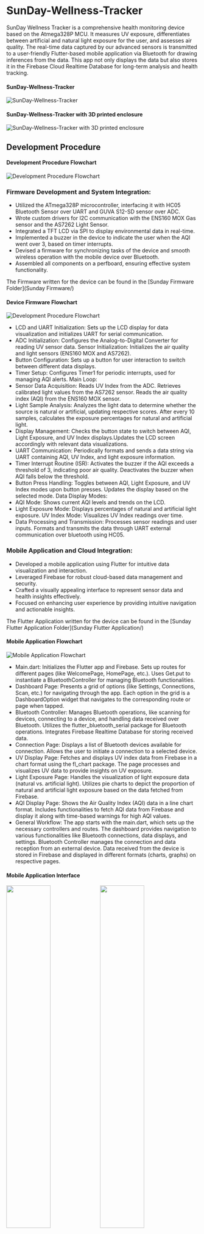 # SunDay-Wellness-Tracker

SunDay Wellness Tracker is a comprehensive health monitoring device based on the Atmega328P MCU. It measures UV exposure, differentiates between artificial and natural light exposure for the user, and assesses air quality. The real-time data captured by our advanced sensors is transmitted to a user-friendly Flutter-based mobile application via Bluetooth for drawing inferences from the data. This app not only displays the data but also stores it in the Firebase Cloud Realtime Database for long-term analysis and health tracking.

#### SunDay-Wellness-Tracker
![SunDay-Wellness-Tracker](images/image2.png)

#### SunDay-Wellness-Tracker with 3D printed enclosure
![ SunDay-Wellness-Tracker with 3D printed enclosure](images/image3.png)

## Development Procedure

#### Development Procedure Flowchart
![Development Procedure Flowchart](images/image1.png)

### Firmware Development and System Integration:
- Utilized the ATmega328P microcontroller, interfacing it with HC05 Bluetooth Sensor over UART and GUVA S12-SD sensor over ADC.
- Wrote custom drivers for I2C communication with the ENS160 MOX Gas sensor and the AS7262 Light Sensor.
- Integrated a TFT LCD via SPI to display environmental data in real-time.
- Implemented a buzzer in the device to indicate the user when the AQI went over 3, based on timer interrupts.
- Devised a firmware for synchronizing tasks of the device and smooth wireless operation with the mobile device over Bluetooth.
- Assembled all components on a perfboard, ensuring effective system functionality.

The Firmware written for the device can be found in the [Sunday Firmware Folder](Sunday Firmware/)

#### Device Firmware Flowchart
![Development Procedure Flowchart](images/image9.png)

- LCD and UART Initialization: Sets up the LCD display for data visualization and initializes UART for serial communication.
- ADC Initialization: Configures the Analog-to-Digital Converter for reading UV sensor data. Sensor Initialization: Initializes the air quality and light sensors (ENS160 MOX and AS7262).
- Button Configuration: Sets up a button for user interaction to switch between different data displays.
- Timer Setup: Configures Timer1 for periodic interrupts, used for managing AQI alerts. Main Loop:
- Sensor Data Acquisition:
Reads UV Index from the ADC.
Retrieves calibrated light values from the AS7262 sensor. Reads the air quality index (AQI) from the ENS160 MOX sensor.
- Light Sample Analysis: Analyzes the light data to determine whether the source is natural or artificial, updating respective scores.
After every 10 samples, calculates the exposure percentages for natural and artificial light.
- Display Management: Checks the button state to switch between AQI, Light Exposure, and UV Index displays.Updates the LCD screen accordingly with relevant data visualizations.
- UART Communication: Periodically formats and sends a data string via UART containing AQI, UV Index, and light exposure information.
- Timer Interrupt Routine (ISR): Activates the buzzer if the AQI exceeds a threshold of 3, indicating poor air quality. Deactivates the buzzer when AQI falls below the threshold.
- Button Press Handling: Toggles between AQI, Light Exposure, and UV Index modes upon button presses. Updates the display based on the selected mode. Data Display Modes:
- AQI Mode: Shows current AQI levels and trends on the LCD.
- Light Exposure Mode: Displays percentages of natural and artificial light exposure. UV Index Mode: Visualizes UV Index readings over time.
- Data Processing and Transmission: Processes sensor readings and user inputs. Formats and transmits the data through UART external communication over bluetooth using HC05.

### Mobile Application and Cloud Integration:
- Developed a mobile application using Flutter for intuitive data visualization and interaction.
- Leveraged Firebase for robust cloud-based data management and security.
- Crafted a visually appealing interface to represent sensor data and health insights effectively.
- Focused on enhancing user experience by providing intuitive navigation and actionable insights.

The  Flutter Application written for the device can be found in the [Sunday Flutter Application Folder](Sunday Flutter Application/)
#### Mobile Application Flowchart
![Mobile Application Flowchart](images/image10.png)
- Main.dart:
Initializes the Flutter app and Firebase. Sets up routes for different pages (like WelcomePage, HomePage, etc.). Uses Get.put to instantiate a BluetoothController for managing Bluetooth functionalities.
- Dashboard Page:
Presents a grid of options (like Settings, Connections, Scan, etc.) for navigating through the app. Each option in the grid is a DashboardOption widget that navigates to the corresponding route or page when tapped.
- Bluetooth Controller:
Manages Bluetooth operations, like scanning for devices, connecting to a device, and handling data received over Bluetooth. Utilizes the flutter_bluetooth_serial package for Bluetooth operations. Integrates Firebase Realtime Database for storing received data.
- Connection Page:
Displays a list of Bluetooth devices available for connection. Allows the user to initiate a connection to a selected device.
- UV Display Page:
Fetches and displays UV index data from Firebase in a chart format using the fl_chart package. The page processes and visualizes UV data to provide insights on UV exposure.
- Light Exposure Page:
Handles the visualization of light exposure data (natural vs. artificial light). Utilizes pie charts to depict the proportion of natural and artificial light exposure based on the data fetched from Firebase.
- AQI Display Page:
Shows the Air Quality Index (AQI) data in a line chart format. Includes functionalities to fetch AQI data from Firebase and display it along with time-based warnings for high AQI values.
- General Workflow:
The app starts with the main.dart, which sets up the necessary controllers and routes. The dashboard provides navigation to various functionalities like Bluetooth connections, data displays, and settings. Bluetooth Controller manages the connection and data reception from an external device. Data received from the device is stored in Firebase and displayed in different formats (charts, graphs) on respective pages.

#### Mobile Application Interface

<p float="left">
  <img src="images/image8.png" width="48%" />
  <img src="images/image4.png" width="48%" /> 
</p>

<p float="left">
  <img src="images/image5.png" width="48%" />
  <img src="images/image6.png" width="48%" /> 
</p>

#### Firebase Cloud Data Real-time Database
![Firebase Cloud Data Real-time Database](images/image7.png)
